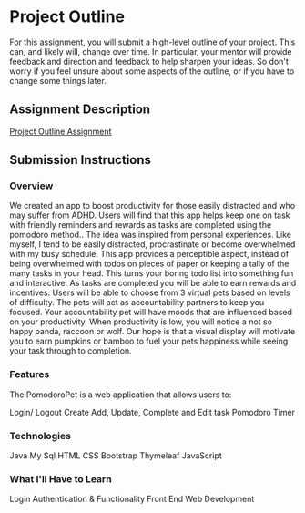 # Project Outline
For this assignment, you will submit a high-level outline of your project. This can, and likely will, change over time. In particular, your mentor will provide feedback and direction and feedback to help sharpen your ideas. So don't worry if you feel unsure about some aspects of the outline, or if you have to change some things later.

## Assignment Description
[Project Outline Assignment](https://education.launchcode.org/liftoff/assignments/project-outline/)

## Submission Instructions

### Overview

We created an app to boost productivity for those easily  distracted and who may suffer from ADHD. Users will find that this app helps keep one on task with friendly reminders and rewards as tasks are completed using the pomodoro method.. The idea was inspired from personal experiences. Like myself, I tend to be easily distracted, procrastinate or become overwhelmed with my busy schedule. This app provides a perceptible aspect,  instead of  being overwhelmed with todos on pieces of paper or keeping a tally of the many tasks in your head. This turns your boring todo list into something fun and interactive. As tasks are completed you will be able to earn rewards and incentives.  Users will be able to choose from 3 virtual pets based on levels of difficulty. The pets will act as accountability partners to keep you focused. Your accountability pet will have moods that are influenced based on your productivity. When productivity is low, you will notice a not so happy panda, raccoon or wolf.  Our hope is that a visual display will motivate you to earn pumpkins or bamboo to fuel your pets happiness while seeing your task through to completion.



### Features

The PomodoroPet  is a web application that allows users to:


Login/ Logout
Create Add, Update, Complete and Edit task 
Pomodoro Timer




### Technologies
Java
My Sql
HTML
CSS
Bootstrap
Thymeleaf
JavaScript


### What I'll Have to Learn

Login Authentication & Functionality
Front End Web Development

